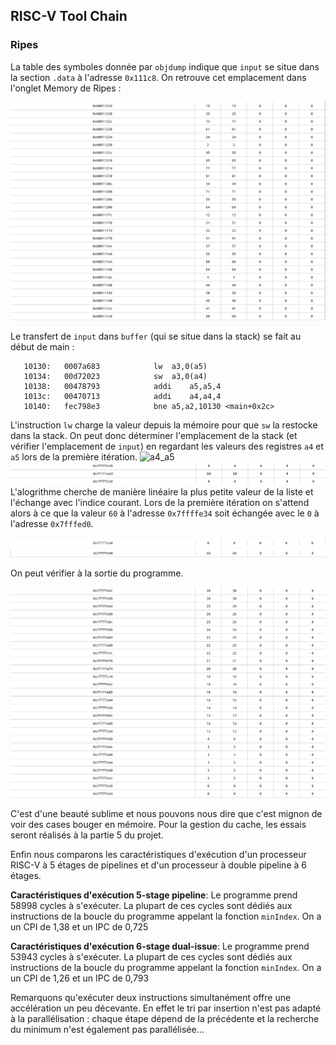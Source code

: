 ## RISC-V Tool Chain

### Ripes

La table des symboles donnée par `objdump` indique que `input` se situe dans la section `.data` à l'adresse `0x111c8`.
On retrouve cet emplacement dans l'onglet Memory de Ripes :

![mem_input](img/mem_input.png)

Le transfert de `input` dans `buffer` (qui se situe dans la stack) se fait au début de main :

```
   10130:	0007a683          	lw	a3,0(a5)
   10134:	00d72023          	sw	a3,0(a4)
   10138:	00478793          	addi	a5,a5,4
   1013c:	00470713          	addi	a4,a4,4
   10140:	fec798e3          	bne	a5,a2,10130 <main+0x2c>
```

L'instruction `lw` charge la valeur depuis la mémoire pour que `sw` la restocke dans la stack. On peut donc déterminer l'emplacement de la stack (et vérifier l'emplacement de `input`) en regardant les valeurs des registres `a4` et `a5` lors de la première itération.
![a4_a5](img/regs_a4_a5.png)
![mem_buffer](img/mem_stack.png)
L'alogrithme cherche de manière linéaire la plus petite valeur de la liste et l'échange avec l'indice courant. Lors de la première itération on s'attend alors à ce que la valeur `60` à l'adresse `0x7ffffe34` soit échangée avec le `0` à l'adresse `0x7fffed0`.

![e34](img/7ffffe34.png)
![ed0](img/7ffffed0.png)

On peut vérifier à la sortie du programme.

![sorted](img/sorted.png)

C'est d'une beauté sublime et nous pouvons nous dire que c'est mignon de voir des cases bouger en mémoire. Pour la gestion du cache, les essais seront réalisés à la partie 5 du projet.


Enfin nous comparons les caractéristiques d'exécution d'un processeur RISC-V à 5 étages de pipelines et d'un processeur à double pipeline à 6 étages.


**Caractéristiques d'exécution 5-stage pipeline**: Le programme prend 58998 cycles à s'exécuter. 
La plupart de ces cycles sont dédiés aux instructions de la boucle du programme 
appelant la fonction `minIndex`. On a un CPI de 1,38 et un IPC de 0,725

**Caractéristiques d'exécution 6-stage dual-issue**: Le programme prend 53943 cycles à s'exécuter. 
La plupart de ces cycles sont dédiés aux instructions de la boucle du programme 
appelant la fonction `minIndex`. On a un CPI de 1,26 et un IPC de 0,793

Remarquons qu'exécuter deux instructions simultanément offre une accélération un peu décevante. En effet le tri par insertion n'est pas adapté à la parallélisation : chaque étape dépend de la précédente et la recherche du minimum n'est également pas parallélisée...